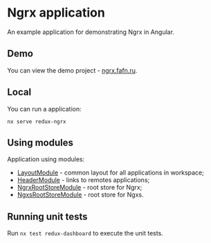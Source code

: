 # Ngrx application

An example application for demonstrating Ngrx in Angular.

## Demo

You can view the demo project - [ngrx.fafn.ru](https://ngrx.fafn.ru).

## Local

You can run a application:

```shell
nx serve redux-ngrx
```

## Using modules

Application using modules:

- [LayoutModule](../../../libs/ui/layout/README.md) - common layout for all applications in workspace;
- [HeaderModule](../../../libs/redux/ui/header/README.md) - links to remotes applications;
- [NgrxRootStoreModule](../../../libs/redux/ngrx/store/root/README.md) - root store for Ngrx;
- [NgxsRootStoreModule](../../../libs/redux/ngxs/store/root/README.md) - root store for Ngxs.

## Running unit tests

Run `nx test redux-dashboard` to execute the unit tests.
